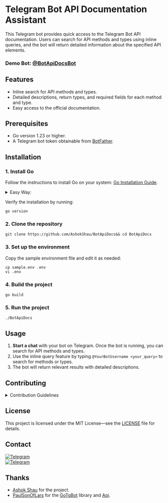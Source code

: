 # Telegram Bot API Documentation Assistant

This Telegram bot provides quick access to the Telegram Bot API documentation. Users can search for API methods and types using inline queries, and the bot will return detailed information about the specified API elements.

### Demo Bot: [@BotApiDocsBot](https://t.me/BotApiDocsBot)

## Features
- Inline search for API methods and types.
- Detailed descriptions, return types, and required fields for each method and type.
- Easy access to the official documentation.

## Prerequisites
- Go version 1.23 or higher.
- A Telegram bot token obtainable from [BotFather](https://core.telegram.org/bots#botfather).

## Installation

### 1. Install Go
Follow the instructions to install Go on your system: [Go Installation Guide](https://golang.org/doc/install).

<details>
<summary>Easy Way:</summary>

```shell
git clone https://github.com/udhos/update-golang dlgo && cd dlgo && sudo ./update-golang.sh && source /etc/profile.d/golang_path.sh
```

Exit the terminal and open it again to check the installation.
</details>

Verify the installation by running:

```shell
go version
```

### 2. Clone the repository

```shell
git clone https://github.com/AshokShau/BotApiDocs&& cd BotApiDocs
```

### 3. Set up the environment

Copy the sample environment file and edit it as needed:

```shell
cp sample.env .env
vi .env
```

### 4. Build the project

```shell
go build
```

### 5. Run the project

```shell
./BotApiDocs
```

## Usage

1. **Start a chat** with your bot on Telegram. Once the bot is running, you can search for API methods and types.
2. Use the inline query feature by typing `@YourBotUsername <your_query>` to search for methods or types.
3. The bot will return relevant results with detailed descriptions.

## Contributing
<details>
<summary>Contribution Guidelines</summary>

Contributions are welcome! Here's how you can help:

1. **Fork the repository**.
2. **Clone your forked repository** to your local machine.
    ```shell
    git clone https://github.com/your-username/BotApiDocs.git
    cd BotApiDocs
    ```
3. **Create a new branch** for your changes.
    ```shell
    git checkout -b feature-branch
    ```
4. **Make your changes** and commit them with a descriptive message.
    ```shell
    git add .
    git commit -m "Description of your changes"
    ```
5. **Push to your branch** and submit a pull request.

Please ensure your code follows the project's coding standards and includes appropriate tests.
</details>
        
## License

This project is licensed under the MIT License—see the [LICENSE](/LICENSE) file for details.

## Contact

[![Telegram](https://img.shields.io/badge/Telegram-Channel-blue.svg)](https://t.me/FallenProjects)  
[![Telegram](https://img.shields.io/badge/Telegram-Chat-blue.svg)](https://t.me/AshokShau)


## Thanks
- [Ashok Shau](https://github.com/AshokShau) for the project.
- [PaulSonOfLars](https://github.com/PaulSonOfLars) for the [GoTgBot](https://github.com/PaulSonOfLars/gotgbot) library and [Api](https://github.com/PaulSonOfLars/telegram-bot-api-spec/raw/main/api.json).
